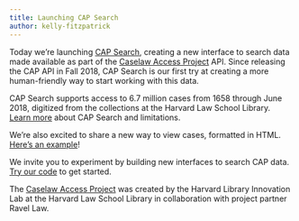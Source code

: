 ```yaml
---
title: Launching CAP Search
author: kelly-fitzpatrick
---
```

Today we’re launching [CAP Search](https://case.law/search/#/cases), creating a new interface to search data made available as part of the [Caselaw Access Project](https://case.law/) API. Since releasing the CAP API in Fall 2018, CAP Search is our first try at creating a more human-friendly way to start working with this data.

CAP Search supports access to 6.7 million cases from 1658 through June 2018, digitized from the collections at the Harvard Law School Library. [Learn more](https://case.law/search-docs/) about CAP Search and limitations.

We’re also excited to share a new way to view cases, formatted in HTML. [Here’s an example](https://api.case.law/v1/cases/435800/?full_case=true&format=html)!

We invite you to experiment by building new interfaces to search CAP data. [Try our code](https://github.com/harvard-lil/capstone/tree/develop/capstone/capbrowse) to get started.

The [Caselaw Access Project](https://case.law/) was created by the Harvard Library Innovation Lab at the Harvard Law School Library in collaboration with project partner Ravel Law.

